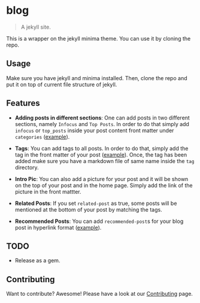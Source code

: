 # blog
> A jekyll site.

This is a wrapper on the jekyll minima theme. You can use it by cloning the repo.

## Usage

Make sure you have jekyll and minima installed. Then, clone the repo and put it
on top of current file structure of jekyll.

## Features

- **Adding posts in different sections**: One can add posts in two different sections, namely 
`Infocus` and `Top Posts`. In order to do that simply add `infocus` or `top_posts` inside your
post content front matter under `categories` ([example](https://raw.githubusercontent.com/ayan-b/blog/master/_posts/2018-08-30-Computer-An-Introduction.md)).

- **Tags**: You can add tags to all posts. In order to do that, simply add the tag in the front
matter of your post ([example](https://raw.githubusercontent.com/ayan-b/blog/master/_posts/2018-08-30-Computer-An-Introduction.md)). Once, the tag has been added make sure you have a markdown file of same name 
inside the `tag` directory.

- **Intro Pic**: You can also add a picture for your post and it will be shown on the top of your
post and in the home page. Simply add the link of the picture in the front mattter.

- **Related Posts**: If you set `related-post` as true, some posts will be mentioned at the bottom 
of your post by matching the tags.

- **Recommended Posts**: You can add `recommended-post`s for your blog post in hyperlink format ([example](https://raw.githubusercontent.com/ayan-b/blog/master/_posts/2018-08-25-The-Internet.markdown)).

## TODO

- Release as a gem.

## Contributing

Want to contribute? Awesome! Please have a look at our [Contributing](./CONTRIBUTING.md) page.
